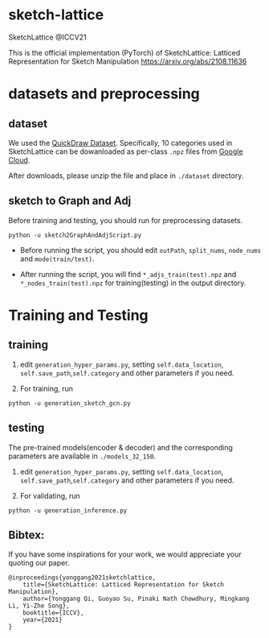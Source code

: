 # sketch-lattice

SketchLattice @ICCV21

This is the official implementation (PyTorch) of SketchLattice: Latticed Representation for Sketch Manipulation https://arxiv.org/abs/2108.11636

# datasets and preprocessing

## dataset
  
We used the <a href="https://github.com/googlecreativelab/quickdraw-dataset#sketch-rnn-quickdraw-dataset" target="_blank">QuickDraw Dataset<a>. Specifically, 10 categories used in SketchLattice can be dowanloaded as per-class `.npz` files from <a href="https://drive.google.com/file/d/1spj0eHU8HPtp1ET-3FVjWsja2G8F8CSF/view?usp=sharing" target="_blank">Google Cloud<a>.

After downloads, please unzip the file and place in `./dataset` directory.

## sketch to Graph and Adj

Before training and testing, you should run for preprocessing datasets.
  ```
  python -u sketch2GraphAndAdjScript.py
  ```
  
* Before running the script, you should edit `outPath`, `split_nums`, `node_nums` and `mode(train/test)`.
  
* After running the script, you will find `*_adjs_train(test).npz` and `*_nodes_train(test).npz` for training(testing) in the output directory.

# Training and Testing
  
## training 

1. edit `generation_hyper_params.py`, setting `self.data_location`, `self.save_path`,`self.category` and other parameters if you need.

2. For training, run
  ```
  python -u generation_sketch_gcn.py
  ``` 

## testing

The pre-trained models(encoder & decoder) and the corresponding parameters are available in `./models_32_150`.
  
1. edit `generation_hyper_params.py`, setting `self.data_location`, `self.save_path`,`self.category` and other parameters if you need.
  
2. For validating, run
  ```
  python -u generation_inference.py
  ``` 
  
## Bibtex: 
If you have some inspirations for your work, we would appreciate your quoting our paper.

    @inproceedings{yonggang2021sketchlattice,
        title={SketchLattice: Latticed Representation for Sketch Manipulation},
        author={Yonggang Qi, Guoyao Su, Pinaki Nath Chowdhury, Mingkang Li, Yi-Zhe Song},
        booktitle={ICCV},
        year={2021}
    }
